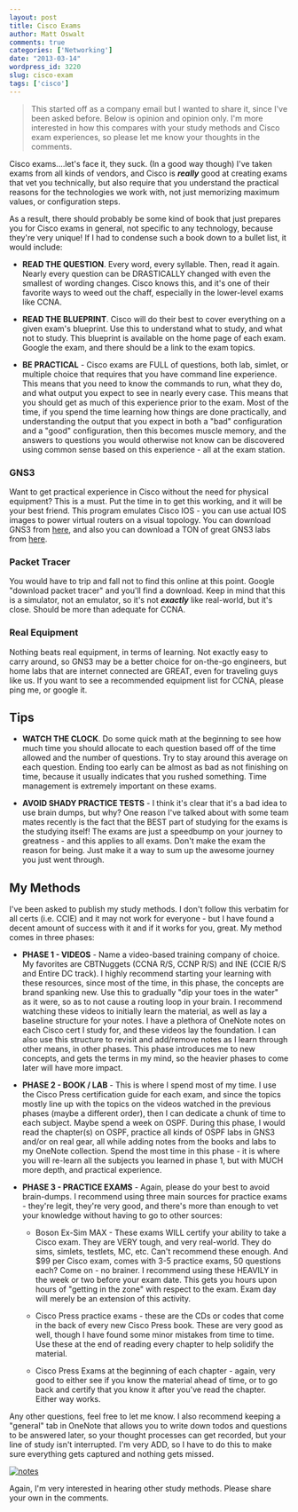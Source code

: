 ```yaml
---
layout: post
title: Cisco Exams
author: Matt Oswalt
comments: true
categories: ['Networking']
date: "2013-03-14"
wordpress_id: 3220
slug: cisco-exam
tags: ['cisco']
---
```



> This started off as a company email but I wanted to share it, since I've been asked before. Below is opinion and opinion only. I'm more interested in how this compares with your study methods and Cisco exam experiences, so please let me know your thoughts in the comments.

Cisco exams....let's face it, they suck. (In a good way though) I've taken exams from all kinds of vendors, and Cisco is ***really*** good at creating exams that vet you technically, but also require that you understand the practical reasons for the technologies we work with, not just memorizing maximum values, or configuration steps.

As a result, there should probably be some kind of book that just prepares you for Cisco exams in general, not specific to any technology, because they're very unique! If I had to condense such a book down to a bullet list, it would include:
	
  * **READ THE QUESTION**. Every word, every syllable. Then, read it again. Nearly every question can be DRASTICALLY changed with even the smallest of wording changes. Cisco knows this, and it's one of their favorite ways to weed out the chaff, especially in the lower-level exams like CCNA.

  * **READ THE BLUEPRINT**. Cisco will do their best to cover everything on a given exam's blueprint. Use this to understand what to study, and what not to study. This blueprint is available on the home page of each exam. Google the exam, and there should be a link to the exam topics.
	
  * **BE PRACTICAL** - Cisco exams are FULL of questions, both lab, simlet, or multiple choice that requires that you have command line experience. This means that you need to know the commands to run, what they do, and what output you expect to see in nearly every case. This means that you should get as much of this experience prior to the exam. Most of the time, if you spend the time learning how things are done practically, and understanding the output that you expect in both a "bad" configuration and a "good" configuration, then this becomes muscle memory, and the answers to questions you would otherwise not know can be discovered using common sense based on this experience - all at the exam station.
	
### GNS3

  Want to get practical experience in Cisco without the need for physical equipment? This is a must. Put the time in to get this working, and it will be your best friend. This program emulates Cisco IOS - you can use actual IOS images to power virtual routers on a visual topology. You can download GNS3 from [here](http://www.gns3.net/), and also you can download a TON of great GNS3 labs from [here](http://gns3vault.com/).

### Packet Tracer
	
  You would have to trip and fall not to find this online at this point. Google "download packet tracer" and you'll find a download. Keep in mind that this is a simulator, not an emulator, so it's not ***exactly*** like real-world, but it's close. Should be more than adequate for CCNA.

### Real Equipment

  Nothing beats real equipment, in terms of learning. Not exactly easy to carry around, so GNS3 may be a better choice for on-the-go engineers, but home labs that are internet connected are GREAT, even for traveling guys like us. If you want to see a recommended equipment list for CCNA, please ping me, or google it.

## Tips
	
  * **WATCH THE CLOCK**. Do some quick math at the beginning to see how much time you should allocate to each question based off of the time allowed and the number of questions. Try to stay around this average on each question. Ending too early can be almost as bad as not finishing on time, because it usually indicates that you rushed something. Time management is extremely important on these exams.
	
  * **AVOID SHADY PRACTICE TESTS** - I think it's clear that it's a bad idea to use brain dumps, but why? One reason I've talked about with some team mates recently is the fact that the BEST part of studying for the exams is the studying itself! The exams are just a speedbump on your journey to greatness - and this applies to all exams. Don't make the exam the reason for being. Just make it a way to sum up the awesome journey you just went through.

## My Methods

I've been asked to publish my study methods. I don't follow this verbatim for all certs (i.e. CCIE) and it may not work for everyone - but I have found a decent amount of success with it and if it works for you, great. My method comes in three phases:
	
  * **PHASE 1 - VIDEOS** - Name a video-based training company of choice. My favorites are CBTNuggets (CCNA R/S, CCNP R/S) and INE (CCIE R/S and Entire DC track). I highly recommend starting your learning with these resources, since most of the time, in this phase, the concepts are brand spanking new. Use this to gradually "dip your toes in the water" as it were, so as to not cause a routing loop in your brain. I recommend watching these videos to initially learn the material, as well as lay a baseline structure for your notes. I have a plethora of OneNote notes on each Cisco cert I study for, and these videos lay the foundation. I can also use this structure to revisit and add/remove notes as I learn through other means, in other phases. This phase introduces me to new concepts, and gets the terms in my mind, so the heavier phases to come later will have more impact.
	
  * **PHASE 2 - BOOK / LAB** - This is where I spend most of my time. I use the Cisco Press certification guide for each exam, and since the topics mostly line up with the topics on the videos watched in the previous phases (maybe a different order), then I can dedicate a chunk of time to each subject. Maybe spend a week on OSPF. During this phase, I would read the chapter(s) on OSPF, practice all kinds of OSPF labs in GNS3 and/or on real gear, all while adding notes from the books and labs to my OneNote collection. Spend the most time in this phase - it is where you will re-learn all the subjects you learned in phase 1, but with MUCH more depth, and practical experience.
	
  * **PHASE 3 - PRACTICE EXAMS** - Again, please do your best to avoid brain-dumps. I recommend using three main sources for practice exams - they're legit, they're very good, and there's more than enough to vet your knowledge without having to go to other sources:
	
    * Boson Ex-Sim MAX - These exams WILL certify your ability to take a Cisco exam. They are VERY tough, and very real-world. They do sims, simlets, testlets, MC, etc. Can't recommend these enough. And $99 per Cisco exam, comes with 3-5 practice exams, 50 questions each? Come on - no brainer. I recommend using these HEAVILY in the week or two before your exam date. This gets you hours upon hours of "getting in the zone" with respect to the exam. Exam day will merely be an extension of this activity.
	
    * Cisco Press practice exams - these are the CDs or codes that come in the back of every new Cisco Press book. These are very good as well, though I have found some minor mistakes from time to time. Use these at the end of reading every chapter to help solidify the material.
	
    * Cisco Press Exams at the beginning of each chapter - again, very good to either see if you know the material ahead of time, or to go back and certify that you know it after you've read the chapter. Either way works.

Any other questions, feel free to let me know. I also recommend keeping a "general" tab in OneNote that allows you to write down todos and questions to be answered later, so your thought processes can get recorded, but your line of study isn't interrupted. I'm very ADD, so I have to do this to make sure everything gets captured and nothing gets missed.

[![notes](/assets/2013/03/notes.png)](/assets/2013/03/notes.png)

Again, I'm very interested in hearing other study methods. Please share your own in the comments.